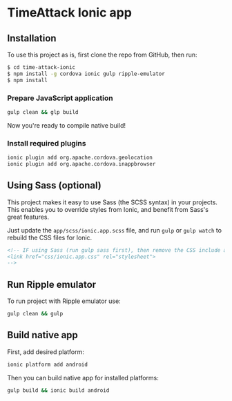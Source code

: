 TimeAttack Ionic app
=====================

## Installation

To use this project as is, first clone the repo from GitHub, then run:

```bash
$ cd time-attack-ionic
$ npm install -g cordova ionic gulp ripple-emulator
$ npm install
```

### Prepare JavaScript application

```bash
gulp clean && glp build
```
Now you're ready to compile native build!

### Install required plugins

```bash
ionic plugin add org.apache.cordova.geolocation
ionic plugin add org.apache.cordova.inappbrowser
```

## Using Sass (optional)

This project makes it easy to use Sass (the SCSS syntax) in your projects. This enables you to override styles from Ionic, and benefit from
Sass's great features.

Just update the `app/scss/ionic.app.scss` file, and run `gulp` or `gulp watch` to rebuild the CSS files for Ionic.

```html
<!-- IF using Sass (run gulp sass first), then remove the CSS include above
<link href="css/ionic.app.css" rel="stylesheet">
-->
```

## Run Ripple emulator

To run project with Ripple emulator use:

```bash
gulp clean && gulp
```

## Build native app

First, add desired platform:

```bash
ionic platform add android
```

Then you can build native app for installed platforms:

```bash
gulp build && ionic build android
```
